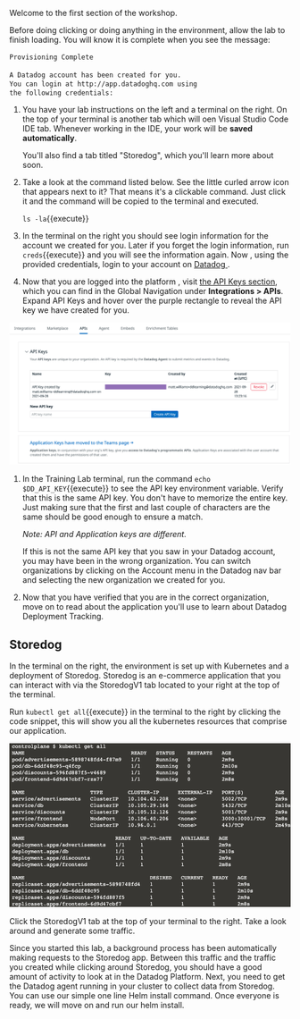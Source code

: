 Welcome to the first section of the workshop.

Before doing clicking or doing anything in the environment, allow the lab to finish loading. You will know it is complete when you see the message:

```
Provisioning Complete

A Datadog account has been created for you. 
You can login at http://app.datadoghq.com using
the following credentials:
```

1. You have your lab instructions on the left and a terminal on the right. On the top of your terminal is another tab which will oen Visual Studio Code IDE tab. Whenever working in the IDE, your work will be **saved automatically**.

    You'll also find a tab titled "Storedog", which you'll learn more about soon.

1. Take a look at the command listed below. See the little curled arrow icon that appears next to it? That means it's a clickable command. Just click it and the command will be copied to the terminal and executed.

    `ls -la`{{execute}}

1. In the terminal on the right you should see login information for the account we created for you. Later if you forget the login information, run `creds`{{execute}} and you will see the information again. Now , using the provided credentials, login to your account on <a href="https://app.datadoghq.com" target="_datadog">Datadog </a>. 

1. Now that you are logged into the platform , visit <a href="https://app.datadoghq.com/account/settings#api" target="_datadog">the API Keys section</a>, which you can find in the Global Navigation under **Integrations > APIs**. Expand API Keys and hover over the purple rectangle to reveal the API key we have created for you.

![API Key in the Datadog App](./assets/api_key_in_datadog.png)

1. In the Training Lab terminal, run the command `echo $DD_API_KEY`{{execute}} to see the API key environment variable. Verify that this is the same API key. You don't have to memorize the entire key. Just making sure that the first and last couple of characters are the same should be good enough to ensure a match.  

    _Note: API and Application keys are different._

    If this is not the same API key that you saw in your Datadog account, you may have been in the wrong organization. You can switch organizations by clicking on the Account menu in the Datadog nav bar and selecting the new organization we created for you.

1. Now that you have verified that you are in the correct organization, move on to read about the application you'll use to learn about Datadog Deployment Tracking.

## Storedog

In the terminal on the right, the environment is set up with Kubernetes and a deployment of Storedog. Storedog is an e-commerce application that you can interact with via the StoredogV1 tab located to your right at the top of the terminal.

Run `kubectl get all`{{execute}} in the terminal to the right by clicking the code snippet, this will show you all the kubernetes resources that comprise our application.

![Up and Running](./assets/up_and_running.png)

Click the StoredogV1 tab at the top of your terminal to the right. Take a look around and generate some traffic.

Since you started this lab, a background process has been automatically making requests to the Storedog app. Between this traffic and the traffic you created while clicking around Storedog, you should have a good amount of activity to look at in the Datadog Platform. Next, you need to get the Datadog agent running in your cluster to collect data from Storedog. You can use our simple one line Helm install command. Once everyone is ready, we will move on and run our helm install.
